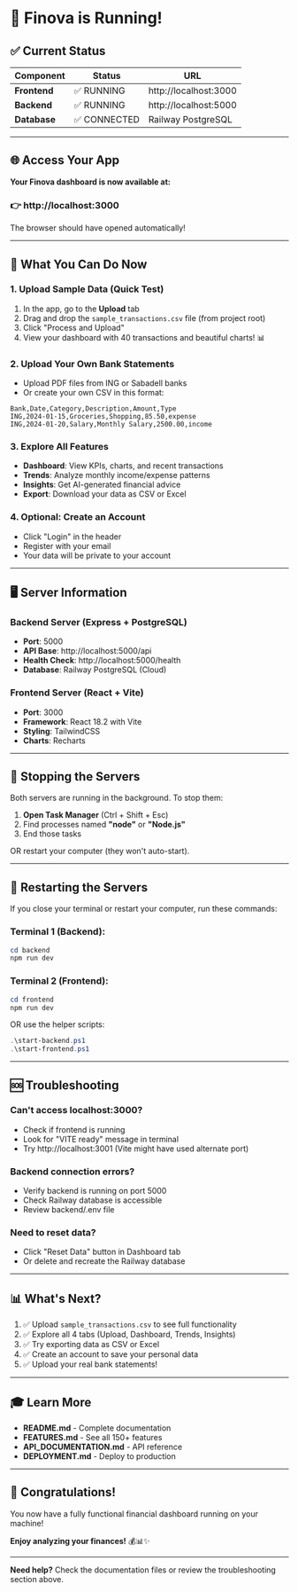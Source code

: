 # 🎉 Finova is Running!

## ✅ Current Status

| Component | Status | URL |
|-----------|--------|-----|
| **Frontend** | ✅ RUNNING | http://localhost:3000 |
| **Backend** | ✅ RUNNING | http://localhost:5000 |
| **Database** | ✅ CONNECTED | Railway PostgreSQL |

---

## 🌐 Access Your App

**Your Finova dashboard is now available at:**
### 👉 http://localhost:3000

The browser should have opened automatically!

---

## 🎯 What You Can Do Now

### 1. Upload Sample Data (Quick Test)
1. In the app, go to the **Upload** tab
2. Drag and drop the `sample_transactions.csv` file (from project root)
3. Click "Process and Upload"
4. View your dashboard with 40 transactions and beautiful charts! 📊

### 2. Upload Your Own Bank Statements
- Upload PDF files from ING or Sabadell banks
- Or create your own CSV in this format:
```csv
Bank,Date,Category,Description,Amount,Type
ING,2024-01-15,Groceries,Shopping,85.50,expense
ING,2024-01-20,Salary,Monthly Salary,2500.00,income
```

### 3. Explore All Features
- **Dashboard**: View KPIs, charts, and recent transactions
- **Trends**: Analyze monthly income/expense patterns
- **Insights**: Get AI-generated financial advice
- **Export**: Download your data as CSV or Excel

### 4. Optional: Create an Account
- Click "Login" in the header
- Register with your email
- Your data will be private to your account

---

## 🖥️ Server Information

### Backend Server (Express + PostgreSQL)
- **Port**: 5000
- **API Base**: http://localhost:5000/api
- **Health Check**: http://localhost:5000/health
- **Database**: Railway PostgreSQL (Cloud)

### Frontend Server (React + Vite)
- **Port**: 3000
- **Framework**: React 18.2 with Vite
- **Styling**: TailwindCSS
- **Charts**: Recharts

---

## 🛑 Stopping the Servers

Both servers are running in the background. To stop them:

1. **Open Task Manager** (Ctrl + Shift + Esc)
2. Find processes named **"node"** or **"Node.js"**
3. End those tasks

OR restart your computer (they won't auto-start).

---

## 🔄 Restarting the Servers

If you close your terminal or restart your computer, run these commands:

### Terminal 1 (Backend):
```powershell
cd backend
npm run dev
```

### Terminal 2 (Frontend):
```powershell
cd frontend
npm run dev
```

OR use the helper scripts:
```powershell
.\start-backend.ps1
.\start-frontend.ps1
```

---

## 🆘 Troubleshooting

### Can't access localhost:3000?
- Check if frontend is running
- Look for "VITE ready" message in terminal
- Try http://localhost:3001 (Vite might have used alternate port)

### Backend connection errors?
- Verify backend is running on port 5000
- Check Railway database is accessible
- Review backend/.env file

### Need to reset data?
- Click "Reset Data" button in Dashboard tab
- Or delete and recreate the Railway database

---

## 📊 What's Next?

1. ✅ Upload `sample_transactions.csv` to see full functionality
2. ✅ Explore all 4 tabs (Upload, Dashboard, Trends, Insights)
3. ✅ Try exporting data as CSV or Excel
4. ✅ Create an account to save your personal data
5. ✅ Upload your real bank statements!

---

## 🎓 Learn More

- **README.md** - Complete documentation
- **FEATURES.md** - See all 150+ features
- **API_DOCUMENTATION.md** - API reference
- **DEPLOYMENT.md** - Deploy to production

---

## 🎉 Congratulations!

You now have a fully functional financial dashboard running on your machine!

**Enjoy analyzing your finances!** 💰📊✨

---

**Need help?** Check the documentation files or review the troubleshooting section above.









